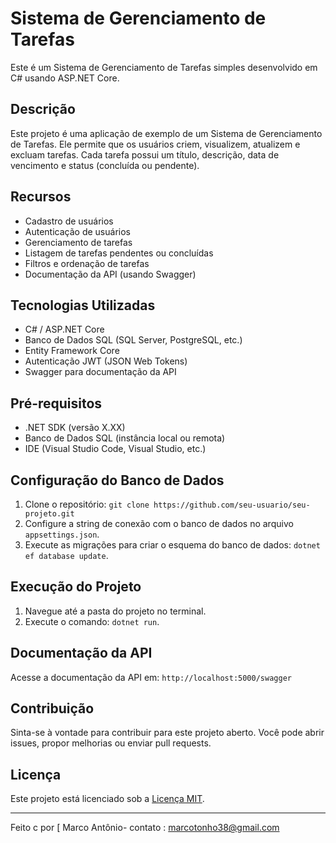 # Sistema de Gerenciamento de Tarefas

Este é um Sistema de Gerenciamento de Tarefas simples desenvolvido em C# usando ASP.NET Core.

## Descrição

Este projeto é uma aplicação de exemplo de um Sistema de Gerenciamento de Tarefas. Ele permite que os usuários criem, visualizem, atualizem e excluam tarefas. Cada tarefa possui um título, descrição, data de vencimento e status (concluída ou pendente).

## Recursos

- Cadastro de usuários
- Autenticação de usuários
- Gerenciamento de tarefas
- Listagem de tarefas pendentes ou concluídas
- Filtros e ordenação de tarefas
- Documentação da API (usando Swagger)

## Tecnologias Utilizadas

- C# / ASP.NET Core
- Banco de Dados SQL (SQL Server, PostgreSQL, etc.)
- Entity Framework Core
- Autenticação JWT (JSON Web Tokens)
- Swagger para documentação da API

## Pré-requisitos

- .NET SDK (versão X.XX)
- Banco de Dados SQL (instância local ou remota)
- IDE (Visual Studio Code, Visual Studio, etc.)

## Configuração do Banco de Dados

1. Clone o repositório: `git clone https://github.com/seu-usuario/seu-projeto.git`
2. Configure a string de conexão com o banco de dados no arquivo `appsettings.json`.
3. Execute as migrações para criar o esquema do banco de dados: `dotnet ef database update`.

## Execução do Projeto

1. Navegue até a pasta do projeto no terminal.
2. Execute o comando: `dotnet run`.

## Documentação da API

Acesse a documentação da API em: `http://localhost:5000/swagger`

## Contribuição

Sinta-se à vontade para contribuir para este projeto aberto. Você pode abrir issues, propor melhorias ou enviar pull requests.

## Licença

Este projeto está licenciado sob a [Licença MIT](LICENSE).

---

Feito c por [ Marco Antônio- contato : marcotonho38@gmail.com

